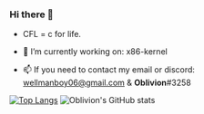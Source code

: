 ### Hi there 👋

* CFL = c for life.

- 🔭 I’m currently working on: x86-kernel

- 📫 If you need to contact my email or discord: wellmanboy06@gmail.com & __Oblivion__#3258

[![Top Langs](https://github-readme-stats.vercel.app/api/top-langs/?username=TristanWellman&theme=nord)](https://github.com/anuraghazra/github-readme-stats)
![Oblivion's GitHub stats](https://github-readme-stats.vercel.app/api?username=TristanWellman&show_icons=true&theme=nord)
